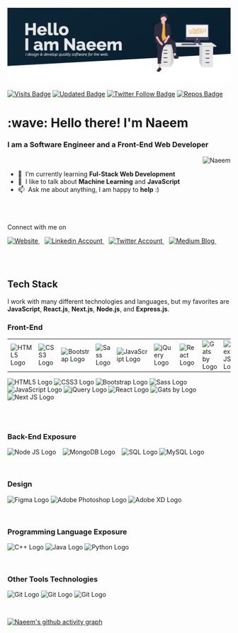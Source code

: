 ![](images/banner.png)


[![Visits Badge](https://badges.pufler.dev/visits/mkn1920/mkn1920?color=F9A826&style=for-the-badge)](https://github.com/mkn1920)
[![Updated Badge](https://badges.pufler.dev/updated/mkn1920/Mohammad-Naeem-Naseri?color=F9A826&style=for-the-badge)](https://badges.pufler.dev)
[![Twitter Follow Badge](https://img.shields.io/twitter/follow/naeem_naseri?color=F9A826&logo=twitter&style=for-the-badge)](https://twitter.com/naeem_naseri)
[![Repos Badge](https://badges.pufler.dev/repos/mkn1920?color=F9A826&style=for-the-badge)](https://badges.pufler.dev)


 <h1 align="left" id="suhailkakar-title">:wave: Hello there! I'm Naeem </h1>
 <h3>I am a <strong>Software Engineer</strong> and a <strong>Front-End Web Developer</strong></h3>

<a href="#mkn1920">
  <img src="https://github-readme-stats.vercel.app/api?username=mkn1920&show_icons=true&theme=react&count_private=true&include_all_commits=true" alt="Naeem" align="right" />
</a>

<br/>

- :seedling: &nbsp;I’m currently learning **Ful-Stack Web Development**
- :speech_balloon: &nbsp;I like to talk about **Machine Learning** and **JavaScript**
- :mailbox: &nbsp;Ask me about anything, I am happy to **help** :)

<br/>
<br/>


<p align="left">Connect with me on </p>

<p align="left">
  <a href="https://portofoliomain85611.gatsbyjs.io/">
    <img src="https://upload.wikimedia.org/wikipedia/commons/thumb/c/c4/Globe_icon.svg/2048px-Globe_icon.svg.png" title="Website" alt="Website" width="36" />
  </a> &ensp;
  <a href="https://linkedin.com/in/mohammad-naeem-naseri-a64184206">
    <img src="https://cdn.worldvectorlogo.com/logos/linkedin-icon-2.svg" title="LinkedIn" alt="Linkedin Account" width="36" />
  </a> &ensp;
  <a href="https://twitter.com/naeem_naseri">
    <img src="https://cdn.worldvectorlogo.com/logos/twitter-3.svg" title="Twitter" alt="Twitter Account" width="38" />
  </a> &ensp;
  <a href="	https://medium.com/@mkn1920">
    <img src="https://cdn.worldvectorlogo.com/logos/monogram-medium.svg" title="Medium" alt="Medium Blog" width="36" />
  </a> &ensp;

</p><br /><br/>

## Tech Stack

I work with many different technologies and languages, but my favorites are **JavaScript**, **React.js**, **Next.js**, **Node.js**, and **Express.js**.
### Front-End


<table>
  <tr>
    <td>
      <img src="https://cdn.worldvectorlogo.com/logos/html-1.svg" title="HTML5" alt="HTML5 Logo" width="55" />
    </td>
    <td>
      <img src="https://cdn.worldvectorlogo.com/logos/css-3.svg" title="CSS3" alt="CSS3 Logo" width="55" />
    </td>
    <td>
      <img src="https://cdn.worldvectorlogo.com/logos/bootstrap-5-1.svg" title="Bootstrap" alt="Bootstrap Logo" width="75" />
    </td>
    <td>
      <img src="https://cdn.worldvectorlogo.com/logos/sass-1.svg" title="Sass" alt="Sass Logo" width="70" />
    </td>
    <td>
      <img src="https://cdn.worldvectorlogo.com/logos/logo-javascript.svg" title="JavaScript" alt="JavaScript Logo" width="60" />
     </td>
     <td>
       <img src="https://cdn.worldvectorlogo.com/logos/jquery-4.svg" title="jQuery" alt="jQuery Logo" width="60" />
    </td>
    <td>
       <img src="https://cdn.worldvectorlogo.com/logos/react-2.svg" title="React JS" alt="React Logo" width="60" />
    </td>
    <td>
       <img src="https://cdn.worldvectorlogo.com/logos/gatsby.svg" title="Gatsby" alt="Gats by Logo" width="60" />
    </td>
    <td>
      <img src="https://cdn.worldvectorlogo.com/logos/next-js.svg" title="Next JS" alt="Next JS Logo" width="60"/>
  </td>
  </tr>
</table>

<p>
  <img src="https://cdn.worldvectorlogo.com/logos/html-1.svg" title="HTML5" alt="HTML5 Logo" width="55" />
  <img src="https://cdn.worldvectorlogo.com/logos/css-3.svg" title="CSS3" alt="CSS3 Logo" width="55" />
  <img src="https://cdn.worldvectorlogo.com/logos/bootstrap-5-1.svg" title="Bootstrap" alt="Bootstrap Logo" width="75" />
  <img src="https://cdn.worldvectorlogo.com/logos/sass-1.svg" title="Sass" alt="Sass Logo" width="70" />
  <img src="https://cdn.worldvectorlogo.com/logos/logo-javascript.svg" title="JavaScript" alt="JavaScript Logo" width="60" />
  <img src="https://cdn.worldvectorlogo.com/logos/jquery-4.svg" title="jQuery" alt="jQuery Logo" width="60" />
  <img src="https://cdn.worldvectorlogo.com/logos/react-2.svg" title="React JS" alt="React Logo" width="60" />
  <img src="https://cdn.worldvectorlogo.com/logos/gatsby.svg" title="Gatsby" alt="Gats by Logo" width="60" />
  <img src="https://cdn.worldvectorlogo.com/logos/next-js.svg" title="Next JS" alt="Next JS Logo" width="60"/>
</p><br /><br/>

### Back-End Exposure

<p>
  <img src="https://cdn.worldvectorlogo.com/logos/nodejs-1.svg" title="Node JS" alt="Node JS Logo" width="96"/> &ensp;
  <img src="https://cdn.worldvectorlogo.com/logos/mongodb-icon-1.svg" title="MongoDB" alt="MongoDB Logo" width="64"/> &ensp;
  <img src="https://st3.depositphotos.com/20524830/34592/v/600/depositphotos_345920402-stock-illustration-sql-database-icon-logo-design.jpg" title="SQL" alt="SQL Logo" width="70"/>
  <img src="https://cdn.worldvectorlogo.com/logos/mysql-6.svg" title="MySQL" alt="MySQL Logo" width="56"/>
</p><br />

### Design

<p>
  <img src="https://cdn.worldvectorlogo.com/logos/figma-1.svg" title="Figma" alt="Figma Logo" width="34"/>
  <img src="https://cdn.worldvectorlogo.com/logos/adobe-photoshop-2.svg" title="Adobe Photoshop" alt="Adobe Photoshop Logo" width="55"/>
  <img src="https://cdn.worldvectorlogo.com/logos/adobe-xd-1.svg" title="Adobe XD" alt="Adobe XD Logo" width="55"/>
</p> <br />


### Programming Language Exposure

<p>
  <img src="https://cdn.worldvectorlogo.com/logos/c.svg" title="C++" alt="C++ Logo" width="50"/>
  <img src="https://cdn.worldvectorlogo.com/logos/java-14.svg" title="Java" alt="Java Logo" width="50"/>
  <img src="https://cdn.worldvectorlogo.com/logos/python-5.svg" title="Python" alt="Python Logo" width="50"/>
</p> <br />


### Other Tools Technologies

<p>
  <img src="https://cdn.worldvectorlogo.com/logos/git-icon.svg" title="Git" alt="Git Logo" width="50"/>
  <img src="https://cdn.worldvectorlogo.com/logos/json.svg" title="Git" alt="Git Logo" width="50"/>
  <img src="https://cdn.worldvectorlogo.com/logos/visual-studio-code-1.svg" title="Git" alt="Git Logo" width="50"/>
</p><br/>

[![Naeem's github activity graph](https://activity-graph.herokuapp.com/graph?username=mkn1920&theme=react-dark)](https://github.com/suhailkakar)

[linkedin]: https://www.linkedin.com/in/mohammad-naeem-naseri-a64184206"LinkedIn"
[twitter]: https://twitter.com/naeem_naseri"Twitter"


